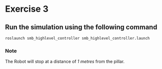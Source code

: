 # Exercise 3
## Run the simulation using the following command
```bash
roslaunch smb_highlevel_controller smb_highlevel_controller.launch
```
### Note
The Robot will stop at a distance of *1 metres* from the pillar.